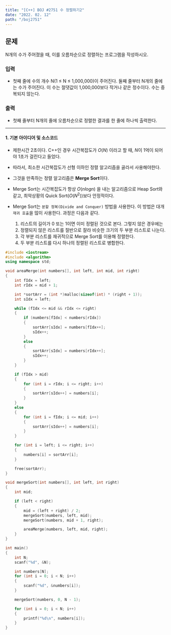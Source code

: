 ```yaml
---
title: "[C++] BOJ #2751 수 정렬하기2"
date: "2022. 02. 12"
path: "/boj2751"
---
```


## 문제

N개의 수가 주어졌을 때, 이를 오름차순으로 정렬하는 프로그램을 작성하시오.

### 입력

- 첫째 줄에 수의 개수 N(1 ≤ N ≤ 1,000,000)이 주어진다. 둘째 줄부터 N개의 줄에는 수가 주어진다. 이 수는 절댓값이 1,000,000보다 작거나 같은 정수이다. 수는 중복되지 않는다.

### 출력

- 첫째 줄부터 N개의 줄에 오름차순으로 정렬한 결과를 한 줄에 하나씩 출력한다.

<hr />

#### 1. 기본 아이디어 및 소스코드

- 제한시간 2초이다. C++인 경우 시간복잡도가 $O(N)$ 이라고 할 때, $N$이 1억이 되어야 1초가 걸린다고 들었다.
- 따라서, 최소한 시간복잡도가 선형 이하인 정렬 알고리즘을 골라서 사용해야한다.
- 그것을 만족하는 정렬 알고리즘은 **Merge Sort**이다.
- Merge Sort는 시간복잡도가 항상 $O(nlogn)$ 을 내는 알고리즘으로 Heap Sort와 같고, 최악상황의 Quick Sort($O(N^2)$)보다 안정적이다.
- Merge Sort는 `분할 정복(Divide and Conquer)` 방법을 사용한다. 이 방법은 대개 `재귀 호출`을 많이 사용한다. 과정은 다음과 같다.

  1. 리스트의 길이가 0 또는 1이면 이미 정렬된 것으로 본다. 그렇지 않은 경우에는
  1. 정렬되지 않은 리스트를 절반으로 잘라 비슷한 크기의 두 부분 리스트로 나눈다.
  1. 각 부분 리스트를 재귀적으로 Merge Sort를 이용해 정렬한다.
  1. 두 부분 리스트를 다시 하나의 정렬된 리스트로 병합한다.

```cpp
#include <iostream>
#include <algorithm>
using namespace std;

void areaMerge(int numbers[], int left, int mid, int right)
{
    int fIdx = left;
    int rIdx = mid + 1;

    int *sortArr = (int *)malloc(sizeof(int) * (right + 1));
    int sIdx = left;

    while (fIdx <= mid && rIdx <= right)
    {
        if (numbers[fIdx] < numbers[rIdx])
        {
            sortArr[sIdx] = numbers[fIdx++];
            sIdx++;
        }
        else
        {
            sortArr[sIdx] = numbers[rIdx++];
            sIdx++;
        }
    }

    if (fIdx > mid)
    {
        for (int i = rIdx; i <= right; i++)
        {
            sortArr[sIdx++] = numbers[i];
        }
    }
    else
    {
        for (int i = fIdx; i <= mid; i++)
        {
            sortArr[sIdx++] = numbers[i];
        }
    }

    for (int i = left; i <= right; i++)
    {
        numbers[i] = sortArr[i];
    }

    free(sortArr);
}

void mergeSort(int numbers[], int left, int right)
{
    int mid;

    if (left < right)
    {
        mid = (left + right) / 2;
        mergeSort(numbers, left, mid);
        mergeSort(numbers, mid + 1, right);

        areaMerge(numbers, left, mid, right);
    }
}

int main()
{
    int N;
    scanf("%d", &N);

    int numbers[N];
    for (int i = 0; i < N; i++)
    {
        scanf("%d", &numbers[i]);
    }

    mergeSort(numbers, 0, N - 1);

    for (int i = 0; i < N; i++)
    {
        printf("%d\n", numbers[i]);
    }
}
```
